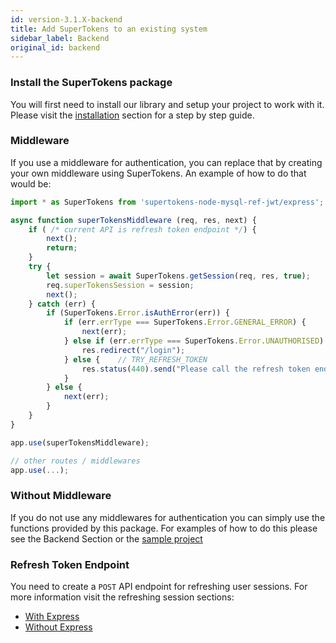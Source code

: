 ```yaml
---
id: version-3.1.X-backend
title: Add SuperTokens to an existing system
sidebar_label: Backend
original_id: backend
---
```


### Install the SuperTokens package
You will first need to install our library and setup your project to work with it. Please visit the [installation](../backend/installation) section for a step by step guide.


### Middleware
If you use a middleware for authentication, you can replace that by creating your own middleware using SuperTokens. An example of how to do that would be:

```js
import * as SuperTokens from 'supertokens-node-mysql-ref-jwt/express';

async function superTokensMiddleware (req, res, next) {
    if ( /* current API is refresh token endpoint */) {
        next();
        return;
    }
    try {
        let session = await SuperTokens.getSession(req, res, true);
        req.superTokensSession = session;
        next();
    } catch (err) {
        if (SuperTokens.Error.isAuthError(err)) {
            if (err.errType === SuperTokens.Error.GENERAL_ERROR) {
                next(err);
            } else if (err.errType === SuperTokens.Error.UNAUTHORISED) {
                res.redirect("/login");
            } else {    // TRY_REFRESH_TOKEN
                res.status(440).send("Please call the refresh token endpoint");
            }
        } else {
            next(err);
        }
    }
}

app.use(superTokensMiddleware);

// other routes / middlewares
app.use(...);
```

### Without Middleware

If you do not use any middlewares for authentication you can simply use the functions provided by this package. For examples of how to do this please see the Backend Section or the <a href="https://github.com/supertokens/auth-demo" target="_blank" class="highlighted-link orange">sample project</a>

### Refresh Token Endpoint

You need to create a ```POST``` API endpoint for refreshing user sessions. For more information visit the refreshing session sections:
- [With Express](../backend/usage-with-express/refreshing-session)
- [Without Express](../backend/usage-without-express/refreshing-session)